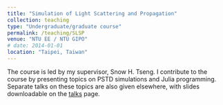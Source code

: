 ```yaml
---
title: "Simulation of Light Scattering and Propagation"
collection: teaching
type: "Undergraduate/graduate course"
permalink: /teaching/SLSP
venue: "NTU EE / NTU GIPO"
# date: 2014-01-01
location: "Taipei, Taiwan"
---
```


The course is led by my supervisor, Snow H. Tseng. I contribute to the course by presenting topics on PSTD simulations and Julia programming. Separate talks on these topics are also given elsewhere, with slides downloadable on the [talks](https://jake-w-liu.github.io/talks/) page.